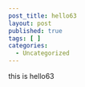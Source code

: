 ```yaml
---
post_title: hello63
layout: post
published: true
tags: [ ]
categories:
  - Uncategorized
---
```

this is hello63
